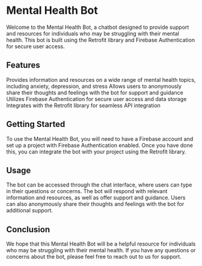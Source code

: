 # Mental Health Bot
Welcome to the Mental Health Bot, a chatbot designed to provide support and resources for individuals who may be struggling with their mental health.
This bot is built using the Retrofit library and Firebase Authentication for secure user access.

## Features
Provides information and resources on a wide range of mental health topics, including anxiety, depression, and stress
Allows users to anonymously share their thoughts and feelings with the bot for support and guidance
Utilizes Firebase Authentication for secure user access and data storage
Integrates with the Retrofit library for seamless API integration
## Getting Started
To use the Mental Health Bot, you will need to have a Firebase account and set up a project with Firebase Authentication enabled.
Once you have done this, you can integrate the bot with your project using the Retrofit library.

## Usage
The bot can be accessed through the chat interface, where users can type in their questions or concerns.
The bot will respond with relevant information and resources, as well as offer support and guidance.
Users can also anonymously share their thoughts and feelings with the bot for additional support.

## Conclusion
We hope that this Mental Health Bot will be a helpful resource for individuals who may be struggling with their mental health.
If you have any questions or concerns about the bot, please feel free to reach out to us for support.
